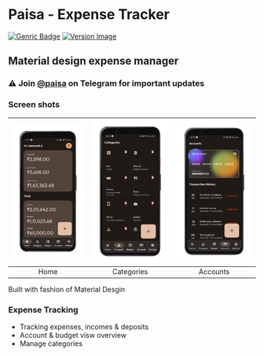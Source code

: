 # Paisa - Expense Tracker

 [![Genric Badge](https://img.shields.io/badge/Download-Google%20play-brightgreen)](https://play.google.com/store/apps/details?id=dev.hemanths.paisa)
[![Version Image](https://img.shields.io/badge/Version-1.3.3-green)]('')

## Material design expense manager

### ⚠ Join [@paisa](https://t.me/app_paisa) on Telegram for important updates

### Screen shots

| <img src="paisa-images/1642589160039.png" width="200"/> | <img src="paisa-images/1642589316445.png" width="200"/> | <img src="paisa-images/1642589351674.png" width="200"/> |
|:---:|:---:|:---:|
| Home|Categories| Accounts |

Built with fashion of Material Desgin
### Expense Tracking

- Tracking expenses, incomes & deposits
- Account & budget visw overview
- Manage categories
